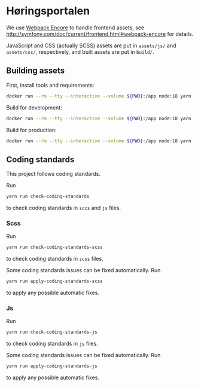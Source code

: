 # Høringsportalen

We use [Webpack
Encore](http://symfony.com/doc/current/frontend.html#webpack-encore)
to handle frontend assets, see
http://symfony.com/doc/current/frontend.html#webpack-encore for
details.


JavaScript and CSS (actually SCSS) assets are put in `assets/js/` and
`assets/css/`, respectively, and built assets are put in `build/`.


## Building assets

First, install tools and requirements:

```sh
docker run --rm --tty --interactive --volume ${PWD}:/app node:18 yarn --cwd /app install
```

Build for development:

```sh
docker run --rm --tty --interactive --volume ${PWD}:/app node:18 yarn --cwd /app watch
```

Build for production:

```sh
docker run --rm --tty --interactive --volume ${PWD}:/app node:18 yarn --cwd /app build
```

## Coding standards

This project follows coding standards.

Run

```sh
yarn run check-coding-standards
```

to check coding standards in `sccs` and `js` files.

### Scss

Run

```sh
yarn run check-coding-standards-scss
```

to check coding standards in `scss` files.

Some coding standards issues can be fixed automatically. Run

```sh
yarn run apply-coding-standards-scss
```

to apply any possible automatic fixes.

### Js

Run

```sh
yarn run check-coding-standards-js
```

to check coding standards in `js` files.

Some coding standards issues can be fixed automatically. Run

```sh
yarn run apply-coding-standards-js
```

to apply any possible automatic fixes.
